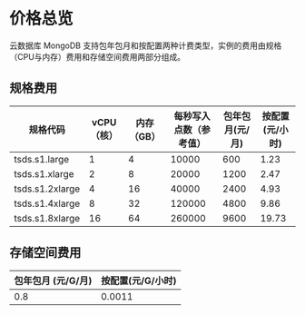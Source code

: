 # 价格总览

云数据库 MongoDB 支持包年包月和按配置两种计费类型，实例的费用由规格（CPU与内存）费用和存储空间费用两部分组成。

## 规格费用

| 规格代码        | vCPU（核） | 内存（GB） | 每秒写入点数（参考值） | 包年包月(元/月) |    按配置(元/小时)|
| --------------- | ---------- | ---------- | ---------------------- | --------------- | ---- |
| tsds.s1.large   | 1          | 4          | 10000                  | 600      | 1.23 |
| tsds.s1.xlarge  | 2          | 8          | 20000                  | 1200     | 2.47 |
| tsds.s1.2xlarge | 4          | 16         | 40000                  | 2400     | 4.93 |
| tsds.s1.4xlarge | 8          | 32         | 120000                 | 4800            | 9.86 |
| tsds.s1.8xlarge | 16         | 64         | 260000                 | 9600     | 19.73 |


## 存储空间费用

| 包年包月 (元/G/月) | 按配置(元/G/小时) |
| ------------------ | ----------------- |
| 0.8                | 0.0011            |